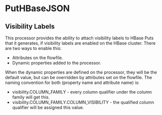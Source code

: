 <!--
  Licensed to the Apache Software Foundation (ASF) under one or more
  contributor license agreements.  See the NOTICE file distributed with
  this work for additional information regarding copyright ownership.
  The ASF licenses this file to You under the Apache License, Version 2.0
  (the "License"); you may not use this file except in compliance with
  the License.  You may obtain a copy of the License at
      http://www.apache.org/licenses/LICENSE-2.0
  Unless required by applicable law or agreed to in writing, software
  distributed under the License is distributed on an "AS IS" BASIS,
  WITHOUT WARRANTIES OR CONDITIONS OF ANY KIND, either express or implied.
  See the License for the specific language governing permissions and
  limitations under the License.
-->

# PutHBaseJSON

## Visibility Labels

This processor provides the ability to attach visibility labels to HBase Puts that it generates, if visibility labels
are enabled on the HBase cluster. There are two ways to enable this:

* Attributes on the flowfile.
* Dynamic properties added to the processor.

When the dynamic properties are defined on the processor, they will be the default value, but can be overridden by
attributes set on the flowfile. The naming convention for both (property name and attribute name) is:

* visibility.COLUMN\_FAMILY - every column qualifier under the column family will get this.
* visibility.COLUMN\_FAMILY.COLUMN\_VISIBILITY - the qualified column qualifier will be assigned this value.